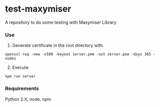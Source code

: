 # test-maxymiser
A repository to do some testing with Maxymiser Library

### Use

1) Generate certificate in the root directory with 

```
openssl req -new -x509 -keyout server.pem -out server.pem -days 365 -nodes
```

2) Execute

```
npm run server
```

### Requirements

Python 2.X, node, npm
